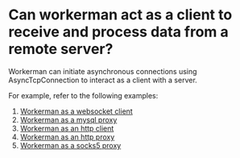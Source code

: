 # Can workerman act as a client to receive and process data from a remote server?

Workerman can initiate asynchronous connections using AsyncTcpConnection to interact as a client with a server.

For example, refer to the following examples:

1. [Workerman as a websocket client](as-wss-client.md)
2. [Workerman as a mysql proxy](../async-tcp-connection/connect.md)
3. [Workerman as an http client](../async-tcp-connection/construct.md)
4. [Workerman as an http proxy](https://github.com/walkor/php-http-proxy)
5. [Workerman as a socks5 proxy](https://github.com/walkor/php-socks5)
